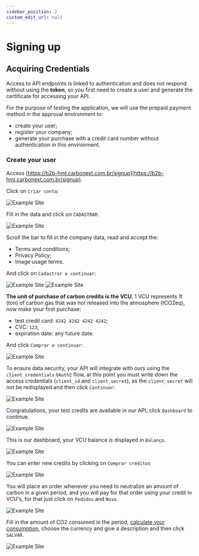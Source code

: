 ```yaml
---
sidebar_position: 2
custom_edit_url: null
---
```


# Signing up

## Acquiring Credentials

Access to API endpoints is linked to authentication and does not respond without using the **token**, so you first need to create a user and generate the certificate for accessing your API.

For the purpose of testing the application, we will use the prepaid payment method in the approval environment to:
- create your user;
- register your company;
- generate your purchase with a credit card number without authentication in this environment.

### Create your user

Access [https://b2b-hml.carbonext.com.br/signup](https://b2b-hml.carbonext.com.br/signup).


Click on `Criar conta`:

![Example Site](/img/examples/signing_up_01.png)


Fill in the data and click on `CADASTRAR`:

![Example Site](/img/examples/signing_up_02.png)


Scroll the bar to fill in the company data, read and accept the:
- Terms and conditions;
- Privacy Policy;
- Image usage terms.

And click on `Cadastrar e continuar`:

![Example Site](/img/examples/signing_up_03.png)
![Example Site](/img/examples/signing_up_04.png)


**The unit of purchase of carbon credits is the VCU**, 1 VCU represents 1t (ton) of carbon gas that was not released into the atmosphere (tCO2eq), now make your first purchase:

- test credit card: `4242 4242 4242 4242`;
- CVC: `123`;
- expiration date: any future date.

And click `Comprar e continuar`:

![Example Site](/img/examples/signing_up_05.png)

To ensure data security, your API will integrate with ours using the `client_credentials` `OAuth2` flow, at this point you must write down the access credentials (`client_id` and `client_secret`), as the `client_secret` will not be redisplayed and then click `Continuar`:

![Example Site](/img/examples/signing_up_06.png)

Congratulations, your test credits are available in our API, click `Dashboard` to continue.

![Example Site](/img/examples/signing_up_07.png)

This is our dashboard, your VCU balance is displayed in `Balanço`.

![Example Site](/img/examples/signing_up_08.png)

You can enter new credits by clicking on `Comprar créditos`

![Example Site](/img/examples/signing_up_09.png)

You will place an order whenever you need to neutralize an amount of carbon in a given period, and you will pay for that order using your credit in VCU's, for that just click on `Pedidos` and `Novo`.

![Example Site](/img/examples/signing_up_10.png)

Fill in the amount of CO2 consumed in the period, [calculate your consumption](https://b2b-hml.carbonext.com.br/calculators/subscription), choose the currency and give a description and then click `SALVAR`.

![Example Site](/img/examples/signing_up_11.png)
